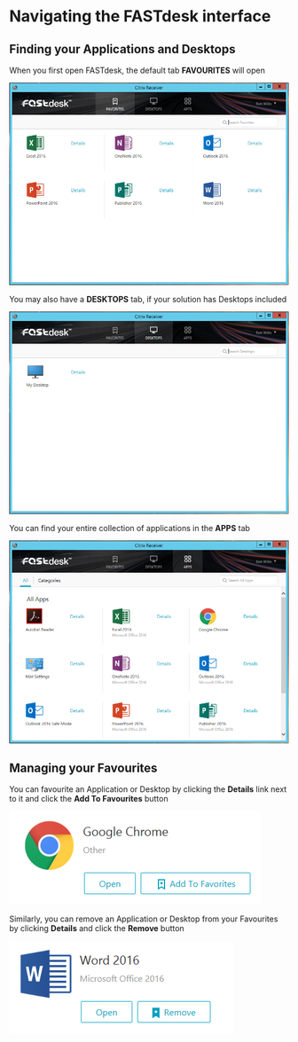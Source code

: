 # Navigating the FASTdesk interface

## Finding your Applications and Desktops

When you first open FASTdesk, the default tab __FAVOURITES__ will open

![FASTdesk_Favourites](files/fastdesk_launchpad-favourites.png)

You may also have a __DESKTOPS__ tab, if your solution has Desktops included

![FASTdesk_Favourites](files/fastdesk_launchpad-desktops.png)

You can find your entire collection of applications in the __APPS__ tab

![FASTdesk_Favourites](files/fastdesk_launchpad-apps.png)

## Managing your Favourites

You can favourite an Application or Desktop by clicking the __Details__ link next to it and click the __Add To Favourites__ button

![FASTdesk_Favourites](files/fastdesk_launchpad-addtofav.png)

Similarly, you can remove an Application or Desktop from your Favourites by clicking __Details__ and click the __Remove__ button

![FASTdesk_Favourites](files/fastdesk_launchpad-remfromfav.png)
